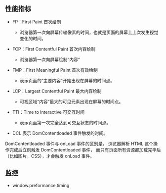## 性能指标

-   FP：First Paint 首次绘制

    -   浏览器第一次向屏幕传输像素的时间，也就是页面的屏幕上上次发生视觉变化的时间。

-   FCP：First Contentful Paint 首次内容绘制

    -   浏览器第一次向屏幕绘制“内容”

-   FMP：First Meaningful Paint 首次有效绘制

    -   表示页面的“主要内容”开始出现在屏幕的时间点。

-   LCP：Largest Contentful Paint 最大内容绘制

    -   可视区域“内容”最大的可见元素出现在屏幕的时间点。

-   TTI：Time to Interactive 可交互时间

    -   表示页面第一次完全达到可交互状态的时间点。

-   DCL 表示 DomContentloaded 事件触发的时间。

DomContentloaded 事件与 onLoad 事件的区别是，
浏览器解析 HTML 这个操作完成后立刻触发 DomContentloaded 事件，
而只有页面所有资源都加载完毕后（比如图片，CSS），才会触发 onLoad 事件。

## 监控

-   window.preformance.timing
